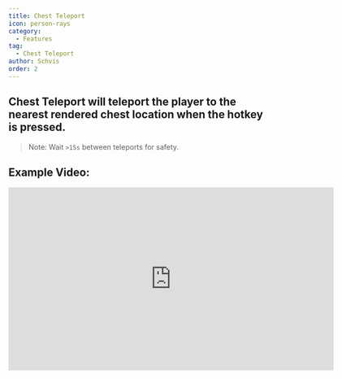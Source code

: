 ```yaml
---
title: Chest Teleport
icon: person-rays
category:
  - Features
tag:
  - Chest Teleport
author: Schvis
order: 2
---
```


## Chest Teleport will teleport the player to the nearest rendered chest location when the hotkey is pressed.

> Note: Wait `>15s` between teleports for safety.

## Example Video:

<div class="iframe-container"><iframe width="640" height="360" src="https://www.youtube.com/embed/j2Yu31J7Yh4?list=PL5eI1Tb64p56g27qfYk7VuFTz4FK6YrKa" title="Korepi - Oculi/ChestTeleport" frameborder="0" allow="accelerometer; autoplay; clipboard-write; encrypted-media; gyroscope; picture-in-picture; web-share" allowfullscreen></iframe></div>
